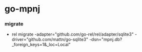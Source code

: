 # go-mpnj

### migrate
* rel migrate -adapter="github.com/go-rel/rel/adapter/sqlite3" -driver="github.com/mattn/go-sqlite3" -dsn="mpnj.db?_foreign_keys=1&_loc=Local"